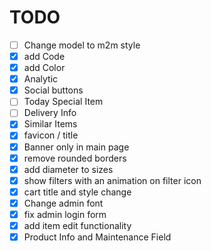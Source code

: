 # TODO

- [ ] Change model to m2m style
- [x] add Code
- [x] add Color
- [x] Analytic
- [x] Social buttons
- [ ] Today Special Item
- [ ] Delivery Info
- [x] Similar Items
- [x] favicon / title
- [x] Banner only in main page
- [x] remove rounded borders
- [x] add diameter to sizes
- [x] show filters with an animation on filter icon
- [x] cart title and style change
- [x] Change admin font
- [x] fix admin login form
- [x] add item edit functionality
- [x] Product Info and Maintenance Field
